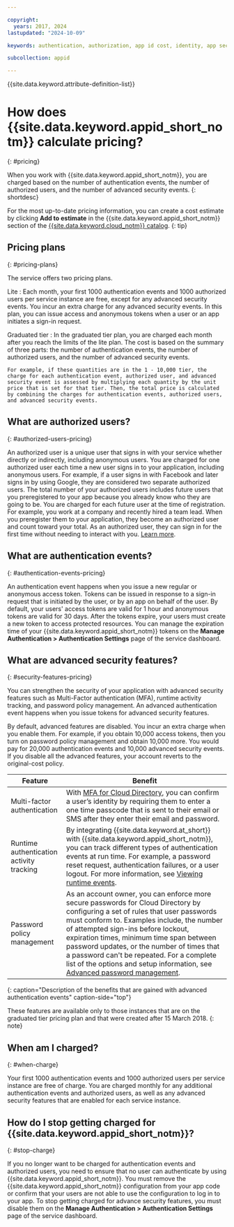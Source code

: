 ```yaml
---

copyright:
  years: 2017, 2024
lastupdated: "2024-10-09"

keywords: authentication, authorization, app id cost, identity, app security, cloud directory, app id pricing

subcollection: appid

---
```


{{site.data.keyword.attribute-definition-list}}

# How does  {{site.data.keyword.appid_short_notm}} calculate pricing?
{: #pricing}

When you work with  {{site.data.keyword.appid_short_notm}}, you are charged based on the number of authentication events, the number of authorized users, and the number of advanced security events.
{: shortdesc}

For the most up-to-date pricing information, you can create a cost estimate by clicking **Add to estimate** in the  {{site.data.keyword.appid_short_notm}} section of the [{{site.data.keyword.cloud_notm}} catalog](https://cloud.ibm.com/catalog/services/app-id).
{: tip}

## Pricing plans 
{: #pricing-plans}

The service offers two pricing plans.

Lite
:   Each month, your first 1000 authentication events and 1000 authorized users per service instance are free, except for any advanced security events. You incur an extra charge for any advanced security events. In this plan, you can issue access and anonymous tokens when a user or an app initiates a sign-in request.

Graduated tier
:   In the graduated tier plan, you are charged each month after you reach the limits of the lite plan. The cost is based on the summary of three parts: the number of authentication events, the number of authorized users, and the number of advanced security events.

    For example, if these quantities are in the 1 - 10,000 tier, the charge for each authentication event, authorized user, and advanced security event is assessed by multiplying each quantity by the unit price that is set for that tier. Then, the total price is calculated by combining the charges for authentication events, authorized users, and advanced security events.

## What are authorized users?
{: #authorized-users-pricing}

An authorized user is a unique user that signs in with your service whether directly or indirectly, including anonymous users. You are charged for one authorized user each time a new user signs in to your application, including anonymous users. For example, if a user signs in with Facebook and later signs in by using Google, they are considered two separate authorized users. The total number of your authorized users includes future users that you preregistered to your app because you already know who they are going to be. You are charged for each future user at the time of registration. For example, you work at a company and recently hired a team lead. When you preregister them to your application, they become an authorized user and count toward your total. As an authorized user, they can sign in for the first time without needing to interact with you. [Learn more](/docs/appid?topic=appid-preregister).

## What are authentication events?
{: #authentication-events-pricing}

An authentication event happens when you issue a new regular or anonymous access token. Tokens can be issued in response to a sign-in request that is initiated by the user, or by an app on behalf of the user. By default, your users' access tokens are valid for 1 hour and anonymous tokens are valid for 30 days. After the tokens expire, your users must create a new token to access protected resources. You can manage the expiration time of your  {{site.data.keyword.appid_short_notm}} tokens on the **Manage Authentication > Authentication Settings** page of the service dashboard.


## What are advanced security features?
{: #security-features-pricing}

You can strengthen the security of your application with advanced security features such as Multi-Factor authentication (MFA), runtime activity tracking, and password policy management. An advanced authentication event happens when you issue tokens for advanced security features.

By default, advanced features are disabled. You incur an extra charge when you enable them. For example, if you obtain 10,000 access tokens, then you turn on password policy management and obtain 10,000 more. You would pay for 20,000 authentication events and 10,000 advanced security events. If you disable all the advanced features, your account reverts to the original-cost policy.

| Feature | Benefit |
|-----|----|
|Multi-factor authentication | With [MFA for Cloud Directory](/docs/appid?topic=appid-cd-mfa#cd-mfa), you can confirm a user’s identity by requiring them to enter a one time passcode that is sent to their email or SMS after they enter their email and password. |
| Runtime authentication activity tracking | By integrating {{site.data.keyword.at_short}} with  {{site.data.keyword.appid_short_notm}}, you can track different types of authentication events at run time. For example, a password reset request, authentication failures, or a user logout. For more information, see [Viewing runtime events](/docs/appid?topic=appid-at-events#at-monitor-runtime). |
| Password policy management | As an account owner, you can enforce more secure passwords for Cloud Directory by configuring a set of rules that user passwords must conform to. Examples include, the number of attempted sign-ins before lockout, expiration times, minimum time span between password updates, or the number of times that a password can't be repeated. For a complete list of the options and setup information, see [Advanced password management](/docs/appid?topic=appid-cd-strength#cd-advanced-password). |
{: caption="Description of the benefits that are gained with advanced authentication events" caption-side="top"}

These features are available only to those instances that are on the graduated tier pricing plan and that were created after 15 March 2018.
{: note}

## When am I charged?
{: #when-charge}

Your first 1000 authentication events and 1000 authorized users per service instance are free of charge. You are charged monthly for any additional authentication events and authorized users, as well as any advanced security features that are enabled for each service instance.

## How do I stop getting charged for  {{site.data.keyword.appid_short_notm}}?
{: #stop-charge}

If you no longer want to be charged for authentication events and authorized users, you need to ensure that no user can authenticate by using  {{site.data.keyword.appid_short_notm}}. You must remove the  {{site.data.keyword.appid_short_notm}} configuration from your app code or confirm that your users are not able to use the configuration to log in to your app. To stop getting charged for advance security features, you must disable them on the **Manage Authentication > Authentication Settings** page of the service dashboard.

